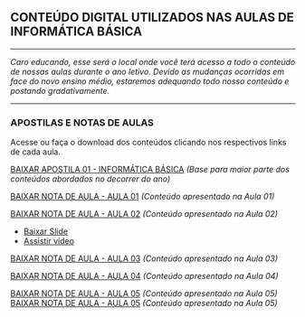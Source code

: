 ## CONTEÚDO DIGITAL UTILIZADOS NAS AULAS DE INFORMÁTICA BÁSICA
------------
_Caro educando, esse será o local onde você terá acesso a todo o conteúdo de nossas aulas durante o ano letivo. 
Devido as mudanças ocorridas em face do novo ensino médio, estaremos adequando todo nosso conteúdo e postando gradativamente._

------------

### APOSTILAS E NOTAS DE AULAS

Acesse ou faça o download dos conteúdos clicando nos respectivos links de cada aula.

[BAIXAR APOSTILA 01 - INFORMÁTICA BÁSICA](https://github.com/jussieprof/jussieprof.github.io/raw/gh-pages/apostilas/Ebook%20Inform%C3%A1tica%20B%C3%A1sica%20ePUB.epub) _(Base para maior parte dos conteúdos abordados no decorrer do ano)_

[BAIXAR NOTA DE AULA - AULA 01](url) _(Conteúdo apresentado na Aula 01)_

[BAIXAR NOTA DE AULA - AULA 02](url) _(Conteúdo apresentado na Aula 02)_
- [Baixar Slide](url)
- [Assistir vídeo](https://www.youtube.com/watch?v=mFdUqqwzbVs)

[BAIXAR NOTA DE AULA - AULA 03](url) _(Conteúdo apresentado na Aula 03)_

[BAIXAR NOTA DE AULA - AULA 04](url) _(Conteúdo apresentado na Aula 04)_

[BAIXAR NOTA DE AULA - AULA 05](url) _(Conteúdo apresentado na Aula 05)_
[BAIXAR NOTA DE AULA - AULA 05](url) _(Conteúdo apresentado na Aula 05)_
